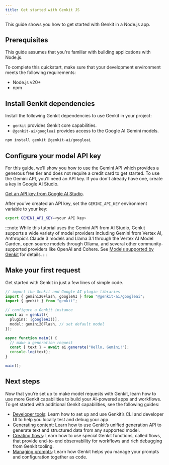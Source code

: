 ```yaml
---
title: Get started with Genkit JS
---
```


This guide shows you how to get started with Genkit in a Node.js app.

## Prerequisites

This guide assumes that you're familiar with building applications with Node.js.

To complete this quickstart, make sure that your development environment meets
the following requirements:

- Node.js v20+
- npm

## Install Genkit dependencies

Install the following Genkit dependencies to use Genkit in your project:

- `genkit` provides Genkit core capabilities.
- `@genkit-ai/googleai` provides access to the Google AI Gemini models.

```bash
npm install genkit @genkit-ai/googleai
```

## Configure your model API key

For this guide, we’ll show you how to use the Gemini API which provides a
generous free tier and does not require a credit card to get started. To use the
Gemini API, you'll need an API key. If you don't already have one, create a key
in Google AI Studio.

[Get an API key from Google AI Studio](https://makersuite.google.com/app/apikey).

After you’ve created an API key, set the `GEMINI_API_KEY` environment variable to your key:

```sh
export GEMINI_API_KEY=<your API key>
```

:::note
While this tutorial uses the Gemini API from AI Studio, Genkit supports a wide variety of model providers including Gemini from Vertex AI, Anthropic’s Claude 3 models and Llama 3.1 through the Vertex AI Model Garden, open source models through Ollama, and several other community-supported providers like OpenAI and Cohere. See [Models supported by Genkit](/docs/models#models-supported-by-genkit) for details.
:::

## Make your first request

Get started with Genkit in just a few lines of simple code.

```ts
// import the Genkit and Google AI plugin libraries
import { gemini20Flash, googleAI } from "@genkit-ai/googleai";
import { genkit } from "genkit";

// configure a Genkit instance
const ai = genkit({
  plugins: [googleAI()],
  model: gemini20Flash, // set default model
});

async function main() {
  // make a generation request
  const { text } = await ai.generate("Hello, Gemini!");
  console.log(text);
}

main();
```

## Next steps

Now that you’re set up to make model requests with Genkit, learn how to use more
Genkit capabilities to build your AI-powered apps and workflows. To get started
with additional Genkit capabilities, see the following guides:

- [Developer tools](/docs/devtools): Learn how to set up and use
  Genkit’s CLI and developer UI to help you locally test and debug your app.
- [Generating content](/docs/models): Learn how to use Genkit’s unified
  generation API to generate text and structured data from any supported
  model.
- [Creating flows](/docs/flows): Learn how to use special Genkit
  functions, called flows, that provide end-to-end observability for workflows
  and rich debugging from Genkit tooling.
- [Managing prompts](/docs/dotprompt): Learn how Genkit helps you manage
  your prompts and configuration together as code.
